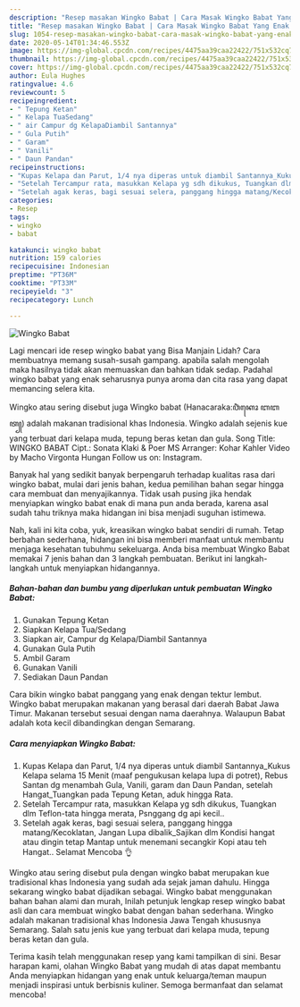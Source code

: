 ```yaml
---
description: "Resep masakan Wingko Babat | Cara Masak Wingko Babat Yang Enak Banget"
title: "Resep masakan Wingko Babat | Cara Masak Wingko Babat Yang Enak Banget"
slug: 1054-resep-masakan-wingko-babat-cara-masak-wingko-babat-yang-enak-banget
date: 2020-05-14T01:34:46.553Z
image: https://img-global.cpcdn.com/recipes/4475aa39caa22422/751x532cq70/wingko-babat-foto-resep-utama.jpg
thumbnail: https://img-global.cpcdn.com/recipes/4475aa39caa22422/751x532cq70/wingko-babat-foto-resep-utama.jpg
cover: https://img-global.cpcdn.com/recipes/4475aa39caa22422/751x532cq70/wingko-babat-foto-resep-utama.jpg
author: Eula Hughes
ratingvalue: 4.6
reviewcount: 5
recipeingredient:
- " Tepung Ketan"
- " Kelapa TuaSedang"
- " air Campur dg KelapaDiambil Santannya"
- " Gula Putih"
- " Garam"
- " Vanili"
- " Daun Pandan"
recipeinstructions:
- "Kupas Kelapa dan Parut, 1/4 nya diperas untuk diambil Santannya_Kukus Kelapa selama 15 Menit (maaf pengukusan kelapa lupa di potret), Rebus Santan dg menambah Gula, Vanili, garam dan Daun Pandan, setelah Hangat_Tuangkan pada Tepung Ketan, aduk hingga Rata."
- "Setelah Tercampur rata, masukkan Kelapa yg sdh dikukus, Tuangkan dlm Teflon-tata hingga merata, Psnggang dg api kecil.."
- "Setelah agak keras, bagi sesuai selera, panggang hingga matang/Kecoklatan, Jangan Lupa dibalik_Sajikan dlm Kondisi hangat atau dingin tetap Mantap untuk menemani secangkir Kopi atau teh Hangat.. Selamat Mencoba 👌"
categories:
- Resep
tags:
- wingko
- babat

katakunci: wingko babat 
nutrition: 159 calories
recipecuisine: Indonesian
preptime: "PT36M"
cooktime: "PT33M"
recipeyield: "3"
recipecategory: Lunch

---
```



![Wingko Babat](https://img-global.cpcdn.com/recipes/4475aa39caa22422/751x532cq70/wingko-babat-foto-resep-utama.jpg)

Lagi mencari ide resep wingko babat yang Bisa Manjain Lidah? Cara membuatnya memang susah-susah gampang. apabila salah mengolah maka hasilnya tidak akan memuaskan dan bahkan tidak sedap. Padahal wingko babat yang enak seharusnya punya aroma dan cita rasa yang dapat memancing selera kita.

Wingko atau sering disebut juga Wingko babat (Hanacaraka:ꦮꦶꦁꦏꦺꦴ ꦧꦧꦠ꧀) adalah makanan tradisional khas Indonesia. Wingko adalah sejenis kue yang terbuat dari kelapa muda, tepung beras ketan dan gula. Song Title: WINGKO BABAT Cipt.: Sonata Klaki &amp; Poer MS Arranger: Kohar Kahler Video by Macho Virgonta Hungan Follow us on: Instagram.

Banyak hal yang sedikit banyak berpengaruh terhadap kualitas rasa dari wingko babat, mulai dari jenis bahan, kedua pemilihan bahan segar hingga cara membuat dan menyajikannya. Tidak usah pusing jika hendak menyiapkan wingko babat enak di mana pun anda berada, karena asal sudah tahu triknya maka hidangan ini bisa menjadi suguhan istimewa.


Nah, kali ini kita coba, yuk, kreasikan wingko babat sendiri di rumah. Tetap berbahan sederhana, hidangan ini bisa memberi manfaat untuk membantu menjaga kesehatan tubuhmu sekeluarga. Anda bisa membuat Wingko Babat memakai 7 jenis bahan dan 3 langkah pembuatan. Berikut ini langkah-langkah untuk menyiapkan hidangannya.

<!--inarticleads1-->

##### Bahan-bahan dan bumbu yang diperlukan untuk pembuatan Wingko Babat:

1. Gunakan  Tepung Ketan
1. Siapkan  Kelapa Tua/Sedang
1. Siapkan  air, Campur dg Kelapa/Diambil Santannya
1. Gunakan  Gula Putih
1. Ambil  Garam
1. Gunakan  Vanili
1. Sediakan  Daun Pandan


Cara bikin wingko babat panggang yang enak dengan tektur lembut. Wingko babat merupakan makanan yang berasal dari daerah Babat Jawa Timur. Makanan tersebut sesuai dengan nama daerahnya. Walaupun Babat adalah kota kecil dibandingkan dengan Semarang. 

<!--inarticleads2-->

##### Cara menyiapkan Wingko Babat:

1. Kupas Kelapa dan Parut, 1/4 nya diperas untuk diambil Santannya_Kukus Kelapa selama 15 Menit (maaf pengukusan kelapa lupa di potret), Rebus Santan dg menambah Gula, Vanili, garam dan Daun Pandan, setelah Hangat_Tuangkan pada Tepung Ketan, aduk hingga Rata.
1. Setelah Tercampur rata, masukkan Kelapa yg sdh dikukus, Tuangkan dlm Teflon-tata hingga merata, Psnggang dg api kecil..
1. Setelah agak keras, bagi sesuai selera, panggang hingga matang/Kecoklatan, Jangan Lupa dibalik_Sajikan dlm Kondisi hangat atau dingin tetap Mantap untuk menemani secangkir Kopi atau teh Hangat.. Selamat Mencoba 👌


Wingko atau sering disebut pula dengan wingko babat merupakan kue tradisional khas Indonesia yang sudah ada sejak jaman dahulu. Hingga sekarang wingko babat dijadikan sebagai. Wingko babat menggunakan bahan bahan alami dan murah, Inilah petunjuk lengkap resep wingko babat asli dan cara membuat wingko babat dengan bahan sederhana. Wingko adalah makanan tradisional khas Indonesia Jawa Tengah khususnya Semarang. Salah satu jenis kue yang terbuat dari kelapa muda, tepung beras ketan dan gula. 

Terima kasih telah menggunakan resep yang kami tampilkan di sini. Besar harapan kami, olahan Wingko Babat yang mudah di atas dapat membantu Anda menyiapkan hidangan yang enak untuk keluarga/teman maupun menjadi inspirasi untuk berbisnis kuliner. Semoga bermanfaat dan selamat mencoba!
